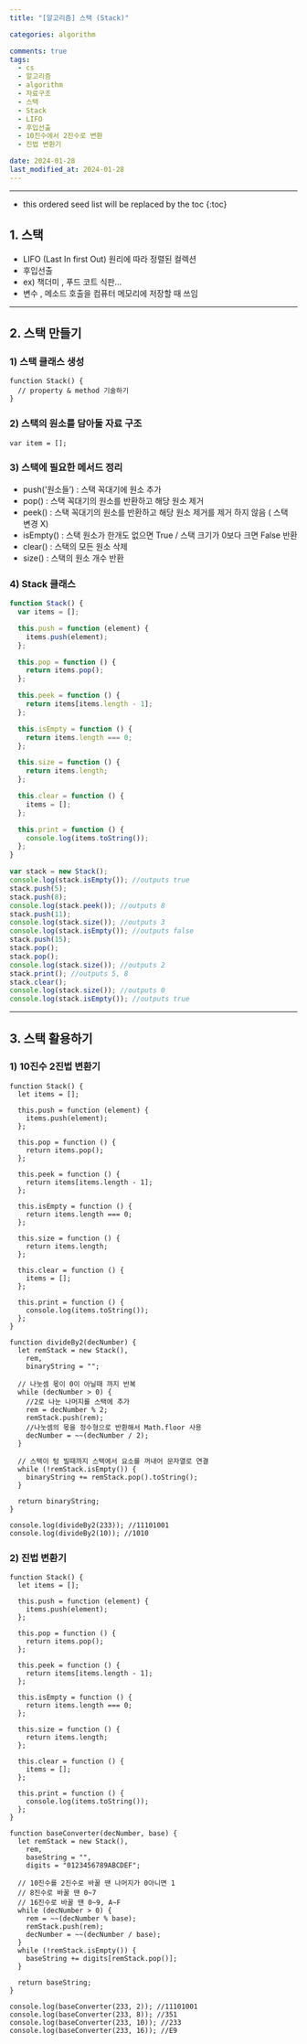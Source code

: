 ```yaml
---
title: "[알고리즘] 스택 (Stack)"

categories: algorithm

comments: true
tags:
  - cs
  - 알고리즘
  - algorithm
  - 자료구조
  - 스택
  - Stack
  - LIFO
  - 후입선출
  - 10진수에서 2진수로 변환
  - 진법 변환기

date: 2024-01-28
last_modified_at: 2024-01-28
---
```


---

<!-- prettier-ignore -->
* this ordered seed list will be replaced by the toc 
{:toc}

## 1. 스택

- LIFO (Last In first Out) 원리에 따라 정렬된 컬렉션
- 후입선출
- ex) 책더미 , 푸드 코트 식판…
- 변수 , 메소드 호출을 컴퓨터 메모리에 저장할 때 쓰임

---

## 2. 스택 만들기

### 1) 스택 클래스 생성

```tsx
function Stack() {
  // property & method 기술하기
}
```

### 2) 스택의 원소를 담아둘 자료 구조

```tsx
var item = [];
```

### 3) 스택에 필요한 메서드 정리

- push('원소들’) : 스택 꼭대기에 원소 추가
- pop() : 스택 꼭대기의 원소를 반환하고 해당 원소 제거
- peek() : 스택 꼭대기의 원소를 반환하고 해당 원소 제거를 제거 하지 않음 ( 스택 변경 X)
- isEmpty() : 스택 원소가 한개도 없으면 True / 스택 크기가 0보다 크면 False 반환
- clear() : 스택의 모든 원소 삭제
- size() : 스택의 원소 개수 반환

### 4) Stack 클래스

```jsx
function Stack() {
  var items = [];

  this.push = function (element) {
    items.push(element);
  };

  this.pop = function () {
    return items.pop();
  };

  this.peek = function () {
    return items[items.length - 1];
  };

  this.isEmpty = function () {
    return items.length === 0;
  };

  this.size = function () {
    return items.length;
  };

  this.clear = function () {
    items = [];
  };

  this.print = function () {
    console.log(items.toString());
  };
}

var stack = new Stack();
console.log(stack.isEmpty()); //outputs true
stack.push(5);
stack.push(8);
console.log(stack.peek()); //outputs 8
stack.push(11);
console.log(stack.size()); //outputs 3
console.log(stack.isEmpty()); //outputs false
stack.push(15);
stack.pop();
stack.pop();
console.log(stack.size()); //outputs 2
stack.print(); //outputs 5, 8
stack.clear();
console.log(stack.size()); //outputs 0
console.log(stack.isEmpty()); //outputs true
```

---

## 3. 스택 활용하기

### 1) 10진수 2진법 변환기

```tsx
function Stack() {
  let items = [];

  this.push = function (element) {
    items.push(element);
  };

  this.pop = function () {
    return items.pop();
  };

  this.peek = function () {
    return items[items.length - 1];
  };

  this.isEmpty = function () {
    return items.length === 0;
  };

  this.size = function () {
    return items.length;
  };

  this.clear = function () {
    items = [];
  };

  this.print = function () {
    console.log(items.toString());
  };
}

function divideBy2(decNumber) {
  let remStack = new Stack(),
    rem,
    binaryString = "";

  // 나눗셈 몫이 0이 아닐때 까지 반복
  while (decNumber > 0) {
    //2로 나눈 나머지를 스택에 추가
    rem = decNumber % 2;
    remStack.push(rem);
    //나눗셈의 몫을 정수형으로 반환해서 Math.floor 사용
    decNumber = ~~(decNumber / 2);
  }

  // 스택이 텅 빌때까지 스택에서 요소를 꺼내어 문자열로 연결
  while (!remStack.isEmpty()) {
    binaryString += remStack.pop().toString();
  }

  return binaryString;
}

console.log(divideBy2(233)); //11101001
console.log(divideBy2(10)); //1010
```

### 2) 진법 변환기

```tsx
function Stack() {
  let items = [];

  this.push = function (element) {
    items.push(element);
  };

  this.pop = function () {
    return items.pop();
  };

  this.peek = function () {
    return items[items.length - 1];
  };

  this.isEmpty = function () {
    return items.length === 0;
  };

  this.size = function () {
    return items.length;
  };

  this.clear = function () {
    items = [];
  };

  this.print = function () {
    console.log(items.toString());
  };
}

function baseConverter(decNumber, base) {
  let remStack = new Stack(),
    rem,
    baseString = "",
    digits = "0123456789ABCDEF";

  // 10진수를 2진수로 바꿀 땐 나머지가 0아니면 1
  // 8진수로 바꿀 땐 0~7
  // 16진수로 바꿀 땐 0~9, A~F
  while (decNumber > 0) {
    rem = ~~(decNumber % base);
    remStack.push(rem);
    decNumber = ~~(decNumber / base);
  }
  while (!remStack.isEmpty()) {
    baseString += digits[remStack.pop()];
  }

  return baseString;
}

console.log(baseConverter(233, 2)); //11101001
console.log(baseConverter(233, 8)); //351
console.log(baseConverter(233, 10)); //233
console.log(baseConverter(233, 16)); //E9
```
